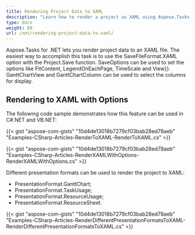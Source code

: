 ```yaml
---
title: Rendering Project Data to XAML
description: "Learn how to render a project as XAML using Aspose.Tasks for .NET."
type: docs
weight: 60
url: /net/rendering-project-data-to-xaml/
---
```


Aspose.Tasks for .NET lets you render project data to an XAML file. The easiest way to accomplish this task is to use the SaveFileFormat.XAML option with the Project.Save function. SaveOptions can be used to set the options like FitContent, LegendOnEachPage, TimeScale and View}}. GanttChartView and GanttChartColumn can be used to select the columns for display.

## **Rendering to XAML with Options**
The following code sample demonstrates how this feature can be used in C#.NET and VB.NET:

{{< gist "aspose-com-gists" "10d4de13018b7279cf03bab28ed78aeb" "Examples-CSharp-Articles-RenderToXAML-RenderToXAML.cs" >}}

{{< gist "aspose-com-gists" "10d4de13018b7279cf03bab28ed78aeb" "Examples-CSharp-Articles-RenderXAMLWithOptions-RenderXAMLWithOptions.cs" >}}

Different presentation formats can be used to render the project to XAML:
- PresentationFormat.GanttChart;
- PresentationFormat.TaskUsage;
- PresentationFormat.ResourceUsage;
- PresentationFormat.ResourceSheet.

{{< gist "aspose-com-gists" "10d4de13018b7279cf03bab28ed78aeb" "Examples-CSharp-Articles-RenderDifferentPresentationFormatsToXAML-RenderDifferentPresentationFormatsToXAML.cs" >}}
